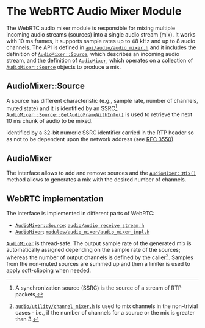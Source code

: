 <?% config.freshness.owner = 'alessiob' %?>
<?% config.freshness.reviewed = '2021-04-21' %?>

# The WebRTC Audio Mixer Module

The WebRTC audio mixer module is responsible for mixing multiple incoming audio
streams (sources) into a single audio stream (mix). It works with 10 ms frames,
it supports sample rates up to 48 kHz and up to 8 audio channels. The API is
defined in
[`api/audio/audio_mixer.h`](https://source.chromium.org/chromium/chromium/src/+/master:third_party/webrtc/api/audio/audio_mixer.h)
and it includes the definition of
[`AudioMixer::Source`](https://source.chromium.org/search?q=symbol:AudioMixer::Source%20file:third_party%2Fwebrtc%2Fapi%2Faudio%2Faudio_mixer.h),
which describes an incoming audio stream, and the definition of
[`AudioMixer`](https://source.chromium.org/search?q=symbol:AudioMixer%20file:third_party%2Fwebrtc%2Fapi%2Faudio%2Faudio_mixer.h),
which operates on a collection of
[`AudioMixer::Source`](https://source.chromium.org/search?q=symbol:AudioMixer::Source%20file:third_party%2Fwebrtc%2Fapi%2Faudio%2Faudio_mixer.h)
objects to produce a mix.

## AudioMixer::Source

A source has different characteristic (e.g., sample rate, number of channels,
muted state) and it is identified by an SSRC[^1].
[`AudioMixer::Source::GetAudioFrameWithInfo()`](https://source.chromium.org/search?q=symbol:AudioMixer::Source::GetAudioFrameWithInfo%20file:third_party%2Fwebrtc%2Fapi%2Faudio%2Faudio_mixer.h)
is used to retrieve the next 10 ms chunk of audio to be mixed.

[^1]: A synchronization source (SSRC) is the source of a stream of RTP packets,

identified by a 32-bit numeric SSRC identifier carried in the RTP header so as
not to be dependent upon the network address (see
[RFC 3550](https://tools.ietf.org/html/rfc3550#section-3)).

## AudioMixer

The interface allows to add and remove sources and the
[`AudioMixer::Mix()`](https://source.chromium.org/search?q=symbol:AudioMixer::Mix%20file:third_party%2Fwebrtc%2Fapi%2Faudio%2Faudio_mixer.h)
method allows to generates a mix with the desired number of channels.

## WebRTC implementation

The interface is implemented in different parts of WebRTC:

*   [`AudioMixer::Source`](https://source.chromium.org/search?q=symbol:AudioMixer::Source%20file:third_party%2Fwebrtc%2Fapi%2Faudio%2Faudio_mixer.h):
    [`audio/audio_receive_stream.h`](https://source.chromium.org/chromium/chromium/src/+/master:third_party/webrtc/audio/audio_receive_stream.h)
*   [`AudioMixer`](https://source.chromium.org/search?q=symbol:AudioMixer%20file:third_party%2Fwebrtc%2Fapi%2Faudio%2Faudio_mixer.h):
    [`modules/audio_mixer/audio_mixer_impl.h`](https://source.chromium.org/chromium/chromium/src/+/master:third_party/webrtc/modules/audio_mixer/audio_mixer_impl.h)

[`AudioMixer`](https://source.chromium.org/search?q=symbol:AudioMixer%20file:third_party%2Fwebrtc%2Fapi%2Faudio%2Faudio_mixer.h)
is thread-safe. The output sample rate of the generated mix is automatically
assigned depending on the sample rate of the sources; whereas the number of
output channels is defined by the caller[^2]. Samples from the non-muted sources
are summed up and then a limiter is used to apply soft-clipping when needed.

[^2]: [`audio/utility/channel_mixer.h`](https://source.chromium.org/chromium/chromium/src/+/master:third_party/webrtc/audio/utility/channel_mixer.h)
    is used to mix channels in the non-trivial cases - i.e., if the number of
    channels for a source or the mix is greater than 3.

